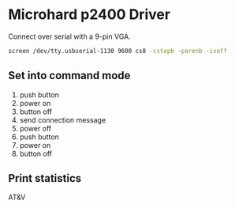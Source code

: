 # Microhard p2400 Driver

Connect over serial with a 9-pin VGA.

```bash
screen /dev/tty.usbserial-1130 9600 cs8 -cstopb -parenb -ixoff
```

## Set into command mode

1. push button
2. power on
1. button off
3. send connection message
4. power off
5. push button
6. power on
7. button off

## Print statistics

AT&V
